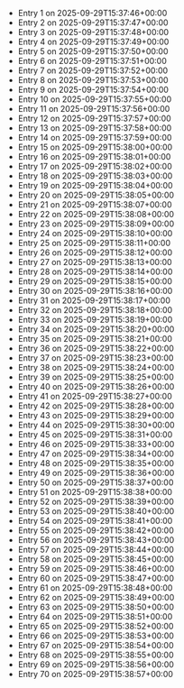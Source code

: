 - Entry 1 on 2025-09-29T15:37:46+00:00
- Entry 2 on 2025-09-29T15:37:47+00:00
- Entry 3 on 2025-09-29T15:37:48+00:00
- Entry 4 on 2025-09-29T15:37:49+00:00
- Entry 5 on 2025-09-29T15:37:50+00:00
- Entry 6 on 2025-09-29T15:37:51+00:00
- Entry 7 on 2025-09-29T15:37:52+00:00
- Entry 8 on 2025-09-29T15:37:53+00:00
- Entry 9 on 2025-09-29T15:37:54+00:00
- Entry 10 on 2025-09-29T15:37:55+00:00
- Entry 11 on 2025-09-29T15:37:56+00:00
- Entry 12 on 2025-09-29T15:37:57+00:00
- Entry 13 on 2025-09-29T15:37:58+00:00
- Entry 14 on 2025-09-29T15:37:59+00:00
- Entry 15 on 2025-09-29T15:38:00+00:00
- Entry 16 on 2025-09-29T15:38:01+00:00
- Entry 17 on 2025-09-29T15:38:02+00:00
- Entry 18 on 2025-09-29T15:38:03+00:00
- Entry 19 on 2025-09-29T15:38:04+00:00
- Entry 20 on 2025-09-29T15:38:05+00:00
- Entry 21 on 2025-09-29T15:38:07+00:00
- Entry 22 on 2025-09-29T15:38:08+00:00
- Entry 23 on 2025-09-29T15:38:09+00:00
- Entry 24 on 2025-09-29T15:38:10+00:00
- Entry 25 on 2025-09-29T15:38:11+00:00
- Entry 26 on 2025-09-29T15:38:12+00:00
- Entry 27 on 2025-09-29T15:38:13+00:00
- Entry 28 on 2025-09-29T15:38:14+00:00
- Entry 29 on 2025-09-29T15:38:15+00:00
- Entry 30 on 2025-09-29T15:38:16+00:00
- Entry 31 on 2025-09-29T15:38:17+00:00
- Entry 32 on 2025-09-29T15:38:18+00:00
- Entry 33 on 2025-09-29T15:38:19+00:00
- Entry 34 on 2025-09-29T15:38:20+00:00
- Entry 35 on 2025-09-29T15:38:21+00:00
- Entry 36 on 2025-09-29T15:38:22+00:00
- Entry 37 on 2025-09-29T15:38:23+00:00
- Entry 38 on 2025-09-29T15:38:24+00:00
- Entry 39 on 2025-09-29T15:38:25+00:00
- Entry 40 on 2025-09-29T15:38:26+00:00
- Entry 41 on 2025-09-29T15:38:27+00:00
- Entry 42 on 2025-09-29T15:38:28+00:00
- Entry 43 on 2025-09-29T15:38:29+00:00
- Entry 44 on 2025-09-29T15:38:30+00:00
- Entry 45 on 2025-09-29T15:38:31+00:00
- Entry 46 on 2025-09-29T15:38:33+00:00
- Entry 47 on 2025-09-29T15:38:34+00:00
- Entry 48 on 2025-09-29T15:38:35+00:00
- Entry 49 on 2025-09-29T15:38:36+00:00
- Entry 50 on 2025-09-29T15:38:37+00:00
- Entry 51 on 2025-09-29T15:38:38+00:00
- Entry 52 on 2025-09-29T15:38:39+00:00
- Entry 53 on 2025-09-29T15:38:40+00:00
- Entry 54 on 2025-09-29T15:38:41+00:00
- Entry 55 on 2025-09-29T15:38:42+00:00
- Entry 56 on 2025-09-29T15:38:43+00:00
- Entry 57 on 2025-09-29T15:38:44+00:00
- Entry 58 on 2025-09-29T15:38:45+00:00
- Entry 59 on 2025-09-29T15:38:46+00:00
- Entry 60 on 2025-09-29T15:38:47+00:00
- Entry 61 on 2025-09-29T15:38:48+00:00
- Entry 62 on 2025-09-29T15:38:49+00:00
- Entry 63 on 2025-09-29T15:38:50+00:00
- Entry 64 on 2025-09-29T15:38:51+00:00
- Entry 65 on 2025-09-29T15:38:52+00:00
- Entry 66 on 2025-09-29T15:38:53+00:00
- Entry 67 on 2025-09-29T15:38:54+00:00
- Entry 68 on 2025-09-29T15:38:55+00:00
- Entry 69 on 2025-09-29T15:38:56+00:00
- Entry 70 on 2025-09-29T15:38:57+00:00
